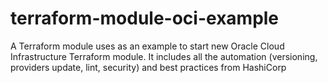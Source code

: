 # terraform-module-oci-example
A Terraform module uses as an example to start new Oracle Cloud Infrastructure Terraform module. It includes all the automation (versioning, providers update, lint, security) and best practices from HashiCorp
